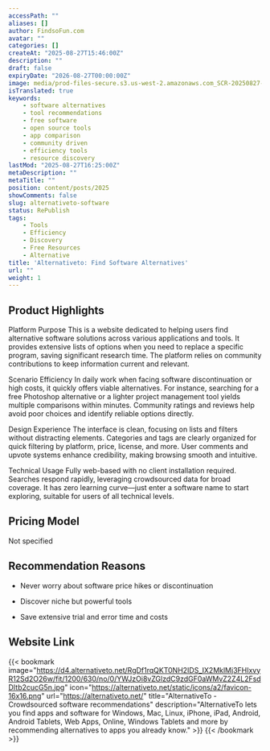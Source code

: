 ```yaml
---
accessPath: ""
aliases: []
author: FindsoFun.com
avatar: ""
categories: []
createAt: "2025-08-27T15:46:00Z"
description: ""
draft: false
expiryDate: "2026-08-27T00:00:00Z"
image: media/prod-files-secure.s3.us-west-2.amazonaws.com_SCR-20250827-umxk.png
isTranslated: true
keywords:
    - software alternatives
    - tool recommendations
    - free software
    - open source tools
    - app comparison
    - community driven
    - efficiency tools
    - resource discovery
lastMod: "2025-08-27T16:25:00Z"
metaDescription: ""
metaTitle: ""
position: content/posts/2025
showComments: false
slug: alternativeto-software
status: RePublish
tags:
    - Tools
    - Efficiency
    - Discovery
    - Free Resources
    - Alternative
title: 'Alternativeto: Find Software Alternatives'
url: ""
weight: 1
---
```

## Product Highlights
Platform Purpose
This is a website dedicated to helping users find alternative software solutions across various applications and tools. It provides extensive lists of options when you need to replace a specific program, saving significant research time. The platform relies on community contributions to keep information current and relevant.

Scenario Efficiency
In daily work when facing software discontinuation or high costs, it quickly offers viable alternatives. For instance, searching for a free Photoshop alternative or a lighter project management tool yields multiple comparisons within minutes. Community ratings and reviews help avoid poor choices and identify reliable options directly.

Design Experience
The interface is clean, focusing on lists and filters without distracting elements. Categories and tags are clearly organized for quick filtering by platform, price, license, and more. User comments and upvote systems enhance credibility, making browsing smooth and intuitive.

Technical Usage
Fully web-based with no client installation required. Searches respond rapidly, leveraging crowdsourced data for broad coverage. It has zero learning curve—just enter a software name to start exploring, suitable for users of all technical levels.

## Pricing Model
<!--more-->Not specified

## Recommendation Reasons
- Never worry about software price hikes or discontinuation

- Discover niche but powerful tools

- Save extensive trial and error time and costs

## Website Link
{{< bookmark image="https://d4.alternativeto.net/RgDf1rqQKT0NH2IDS_IX2MklMj3FHIxvyR12Sd2O26w/fit/1200/630/no/0/YWJzOi8vZGlzdC9zdGF0aWMvZ2Z4L2FsdDItb2cucG5n.jpg" icon="https://alternativeto.net/static/icons/a2/favicon-16x16.png" url="https://alternativeto.net/" title="AlternativeTo - Crowdsourced software recommendations" description="AlternativeTo lets you find apps and software for Windows, Mac, Linux, iPhone, iPad, Android, Android Tablets, Web Apps, Online, Windows Tablets and more by recommending alternatives to apps you already know." >}}
{{< /bookmark >}}

